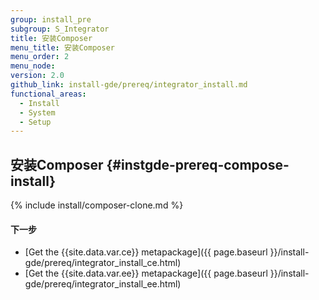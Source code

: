 ```yaml
---
group: install_pre
subgroup: S_Integrator
title: 安装Composer
menu_title: 安装Composer
menu_order: 2
menu_node:
version: 2.0
github_link: install-gde/prereq/integrator_install.md
functional_areas:
  - Install
  - System
  - Setup
---
```


## 安装Composer {#instgde-prereq-compose-install}

{% include install/composer-clone.md %}

#### 下一步
*	[Get the {{site.data.var.ce}} metapackage]({{ page.baseurl }}/install-gde/prereq/integrator_install_ce.html)
*	[Get the {{site.data.var.ee}} metapackage]({{ page.baseurl }}/install-gde/prereq/integrator_install_ee.html)